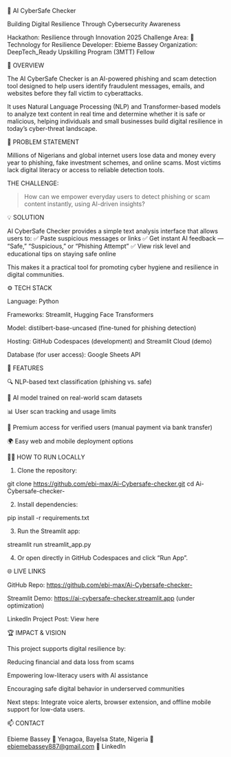 
🧠 AI CyberSafe Checker

Building Digital Resilience Through Cybersecurity Awareness

Hackathon: Resilience through Innovation 2025
Challenge Area: 🧩 Technology for Resilience
Developer: Ebieme Bassey
Organization: DeepTech_Ready Upskilling Program (3MTT) Fellow




🚀 OVERVIEW 

The AI CyberSafe Checker is an AI-powered phishing and scam detection tool designed to help users identify fraudulent messages, emails, and websites before they fall victim to cyberattacks.

It uses Natural Language Processing (NLP) and Transformer-based models to analyze text content in real time and determine whether it is safe or malicious, helping individuals and small businesses build digital resilience in today’s cyber-threat landscape.


🎯 PROBLEM STATEMENT 

Millions of Nigerians and global internet users lose data and money every year to phishing, fake investment schemes, and online scams.
Most victims lack digital literacy or access to reliable detection tools.

THE CHALLENGE:

> How can we empower everyday users to detect phishing or scam content instantly, using AI-driven insights?



💡 SOLUTION 

AI CyberSafe Checker provides a simple text analysis interface that allows users to:
✅ Paste suspicious messages or links
✅ Get instant AI feedback — “Safe,” “Suspicious,” or “Phishing Attempt”
✅ View risk level and educational tips on staying safe online

This makes it a practical tool for promoting cyber hygiene and resilience in digital communities.



⚙️ TECH STACK 

Language: Python

Frameworks: Streamlit, Hugging Face Transformers

Model: distilbert-base-uncased (fine-tuned for phishing detection)

Hosting: GitHub Codespaces (development) and Streamlit Cloud (demo)

Database (for user access): Google Sheets API



🧩 FEATURES 

🔍 NLP-based text classification (phishing vs. safe)

🧠 AI model trained on real-world scam datasets

📊 User scan tracking and usage limits

🔐 Premium access for verified users (manual payment via bank transfer)

🌍 Easy web and mobile deployment options




🧑‍💻 HOW TO RUN LOCALLY 

1. Clone the repository:

git clone https://github.com/ebi-max/Ai-Cybersafe-checker.git
cd Ai-Cybersafe-checker-


2. Install dependencies:

pip install -r requirements.txt


3. Run the Streamlit app:

streamlit run streamlit_app.py


4. Or open directly in GitHub Codespaces and click “Run App”.




🌐 LIVE LINKS 

GitHub Repo: https://github.com/ebi-max/Ai-Cybersafe-checker-

Streamlit Demo: https://ai-cybersafe-checker.streamlit.app (under optimization)

LinkedIn Project Post: View here




🏆 IMPACT & VISION 

This project supports digital resilience by:

Reducing financial and data loss from scams

Empowering low-literacy users with AI assistance

Encouraging safe digital behavior in underserved communities


Next steps:
Integrate voice alerts, browser extension, and offline mobile support for low-data users.



📫 CONTACT 

Ebieme Bassey
📍 Yenagoa, Bayelsa State, Nigeria
📧 ebiemebassey887@gmail.com
🔗 LinkedIn